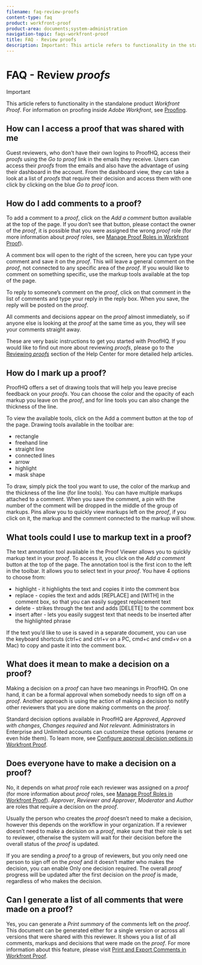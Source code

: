 ```yaml
---
filename: faq-review-proofs
content-type: faq
product: workfront-proof
product-area: documents;system-administration
navigation-topic: faqs-workfront-proof
title: FAQ - Review proofs
description: Important: This article refers to functionality in the standalone product Workfront Proof. For information on proofing inside Adobe Workfront, see Proofing.
---
```


# FAQ - Review *proofs*

>[!IMPORTANT]
>
>This article refers to functionality in the standalone product *Workfront Proof*. For information on proofing inside *Adobe Workfront*, see [Proofing](../../../review-and-approve-work/proofing/proofing.md).

## How can I access a proof that was shared with me

Guest reviewers, who don’t have their own logins to ProofHQ, access their *proofs* using the *Go to *proof** link in the emails they receive. Users can access their *proofs* from the emails and also have the advantage of using their dashboard in the account. From the dashboard view, they can take a look at a list of *proofs* that require their decision and access them with one click by clicking on the blue *Go to *proof** icon.

## How do I add comments to a proof?

To add a comment to a *proof*, click on the *Add a comment* button available at the top of the page. If you don’t see that button, please contact the owner of the *proof*, it is possible that you were assigned the wrong *proof* role (for more information about *proof* roles, see [Manage Proof Roles in Workfront Proof](../../../workfront-proof/wp-work-proofsfiles/share-proofs-and-files/manage-proof-roles.md)).

A comment box will open to the right of the screen, here you can type your comment and save it on the *proof*. This will leave a general comment on the *proof*, not connected to any specific area of the *proof*. If you would like to comment on something specific, use the markup tools available at the top of the page.

To reply to someone’s comment on the *proof*, click on that comment in the list of comments and type your reply in the reply box. When you save, the reply will be posted on the *proof*.

All comments and decisions appear on the *proof* almost immediately, so if anyone else is looking at the *proof* at the same time as you, they will see your comments straight away.

These are very basic instructions to get you started with ProofHQ. If you would like to find out more about reviewing *proofs*, please go to the&nbsp; [Reviewing *proofs*](https://support.workfront.com/hc/en-us/sections/200054044-Reviewing-proofs)&nbsp;section of the Help Center for more detailed help articles.

## How do I mark up a proof?

ProofHQ offers a set of drawing tools that will help you leave precise feedback on your *proofs*. You can choose the color and the opacity of each markup you leave on the *proof*, and for line tools you can also change the thickness of the line.

To view the available tools, click on the Add a comment button at the top of the page. Drawing tools available in the toolbar are:

* rectangle&nbsp;
* freehand line
* straight line
* connected lines
* arrow
* highlight
* mask shape

To draw, simply pick the tool you want to use, the color of the markup and the thickness of the line (for line tools). You can have multiple markups attached to a comment. When you save the comment, a pin with the number of the comment will be dropped in the middle of the group of markups. Pins allow you to quickly view markups left on the *proof*, if you click on it, the markup and the comment connected to the markup will show.

## What tools could I use to markup text in a proof?

The text annotation tool available in the Proof Viewer allows you to quickly markup text in your *proof*. To access it, you click on the *Add a comment* button at the top of the page. The annotation tool is the first icon to the left in the toolbar. It allows you to select text in your *proof*. You have 4 options to choose from:

* highlight - it highlights the text and copies it into the comment box
* replace - copies the text and adds [REPLACE] and [WITH] in the comment box, so that you can easily suggest replacement text
* delete - strikes through the text and adds [DELETE] to the comment box
* insert after - lets you easily suggest text that needs to be inserted after the highlighted phrase

If the text you’d like to use is saved in a separate document, you can use the keyboard shortcuts (ctrl+c and ctrl+v on a PC, cmd+c and cmd+v on a Mac) to copy and paste it into the comment box.

## What does it mean to make a decision on a proof?

Making a decision on a *proof* can have two meanings in ProofHQ. On one hand, it can be a formal approval when somebody needs to sign off on a *proof*. Another approach is using the action of making a decision to notify other reviewers that you are done making comments on the *proof*.

Standard decision options available in ProofHQ are *Approved*, *Approved with changes*, *Changes required* and *Not relevant*. Administrators in Enterprise and Unlimited accounts can customize these options (rename or even hide them). To learn more, see [Configure approval decision options in Workfront Proof](../../../workfront-proof/wp-acct-admin/account-settings/configure-approval-decision-in-wp.md).

## Does everyone have to make a decision on a proof?

No, it depends on what *proof* role each reviewer was assigned on a *proof* (for more information about *proof* roles, see [Manage Proof Roles in Workfront Proof](../../../workfront-proof/wp-work-proofsfiles/share-proofs-and-files/manage-proof-roles.md)). *Approver*, *Reviewer and Approver*, *Moderator* and *Author* are roles that require a decision on the *proof*.

Usually the person who creates the *proof* doesn’t need to make a decision, however this depends on the workflow in your organization. If a reviewer doesn’t need to make a decision on a *proof*, make sure that their role is set to reviewer, otherwise the system will wait for their decision before the overall status of the *proof* is updated.

If you are sending a *proof* to a group of reviewers, but you only need one person to sign off on the *proof* and it doesn’t matter who makes the decision, you can enable Only one decision required. The overall *proof* progress will be updated after the first decision on the *proof* is made, regardless of who makes the decision.

## Can I generate a list of all comments that were made on a proof?

Yes, you can generate a *Print summar*y of the comments left on the *proof*. This document can be generated either for a single version or across all versions that were shared with this reviewer. It shows you a list of all comments, markups and decisions that were made on the *proof*. For more information about this feature, please visit [Print and Export Comments in Workfront Proof](../../../workfront-proof/wp-work-proofsfiles/organize-your-work/print-and-export-comments.md).
